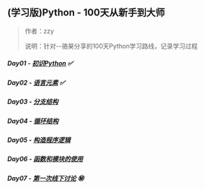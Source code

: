 ## (学习版)Python - 100天从新手到大师

> 作者：zzy
>
> 说明：针对--骆昊分享的100天Python学习路线，记录学习过程

##### Day01 - [初识Python](./task/day-01.md) :white_check_mark:

##### Day02 - [语言元素](./task/day-02.md) :white_check_mark:

##### Day03 - [分支结构](./task/day-03.md) 

##### Day04 - [循环结构](./task/day-04.md)

##### Day05 - [构造程序逻辑](./task/day-05.md)

##### Day06 - [函数和模块的使用](./task/06.函数和模块的使用.md)

##### Day07 - [第一次线下讨论](./task/day-07.md)  :secret: